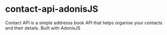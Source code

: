 # contact-api-adonisJS
Contact API is a simple addresss book API that helps organise your contacts and their details. Built with AdonisJS
